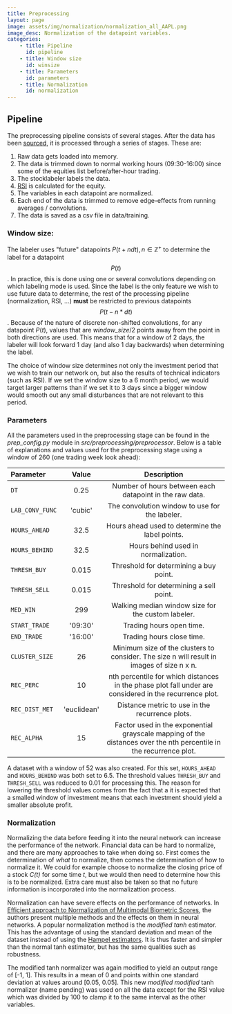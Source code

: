 ```yaml
---
title: Preprocessing
layout: page
image: assets/img/normalization/normalization_all_AAPL.png
image_desc: Normalization of the datapoint variables.
categories:
    - title: Pipeline
      id: pipeline
    - title: Window size
      id: winsize
    - title: Parameters
      id: parameters 
    - title: Normalization
      id: normalization
---
```

<div id="pipeline">
</div>

## Pipeline
The preprocessing pipeline consists of several stages. After the data has been [sourced](data-sourcing.md),
it is processed through a series of stages. These are:

1. Raw data gets loaded into memory.
2. The data is trimmed down to normal working hours (09:30-16:00) since some of the equities list before/after-hour trading.
3. The stocklabeler labels the data.
4. [RSI](https://www.investopedia.com/terms/r/rsi.asp) is calculated for the equity.
5. The variables in each datapoint are normalized.
6. Each end of the data is trimmed to remove edge-effects from running averages / convolutions.
7. The data is saved as a csv file in data/training. 


<div id="winsize">
</div>

### Window size:
The labeler uses "future" datapoints $P(t+ndt), n \in \mathbb{Z}^{+}$ to determine the label for a datapoint $$P(t)$$.
In practice, this is done using one or several convolutions depending on which labeling mode is used. Since the label is the only feature we
wish to use future data to determine, the rest of the processing pipeline (normalization, RSI, ...) **must** be restricted to previous datapoints $$P(t-n*dt)$$.
Because of the nature of discrete non-shifted convolutions, for any datapoint $P(t)$, values that are *window_size*/2 points
away from the point in both directions are used. This means that for a window of 2 days, the labeler will look forward 1 day
(and also 1 day backwards) when determining the label.

The choice of window size determines not only the investment period that we wish to train our network on, but also the
results of technical indicators (such as RSI). If we set the window size to a 6 month period, we would target larger patterns than
if we set it to 3 days since a bigger window would smooth out any small disturbances that are not relevant to this period.

<div id="parameters">
</div>

### Parameters
All the parameters used in the preprocessing stage can be found in the *prep_config.py* module in *src/preprocessing/preprocessor*.
Below is a table of explanations and values used for the preprocessing stage using a window of 260 (one trading week look ahead):

|Parameter      |Value  |Description                                                                                                            |
|:---|:---:|:---:|
|$\texttt{DT}$             |0.25       |Number of hours between each datapoint in the raw data.                                                            |
|$\texttt{LAB_CONV_FUNC}$  |'cubic'    |The convolution window to use for the labeler.                                                                     |
|$\texttt{HOURS_AHEAD}$    |32.5       |Hours ahead used to determine the label points.                                                                    |
|$\texttt{HOURS_BEHIND}$   |32.5       |Hours behind used in normalization.                                                                                |
|$\texttt{THRESH_BUY}$     |0.015      |Threshold for determining a buy point.                                                                             |
|$\texttt{THRESH_SELL}$    |0.015      |Threshold for determining a sell point.                                                                            |
|$\texttt{MED_WIN}$        |299        |Walking median window size for the custom labeler.                                                                 |
|$\texttt{START_TRADE}$    |'09:30'    |Trading hours open time.                                                                                           |
|$\texttt{END_TRADE}$      |'16:00'    |Trading hours close time.                                                                                          |
|$\texttt{CLUSTER_SIZE}$   |26         |Minimum size of the clusters to consider. The size n will result in images of size n x n.                          |
|$\texttt{REC_PERC}$       |10         |nth percentile for which distances in the phase plot fall under are considered in the recurrence plot.             |
|$\texttt{REC_DIST_MET}$   |'euclidean'|Distance metric to use in the recurrence plots.                                                                    |
|$\texttt{REC_ALPHA}$      |15         | Factor used in the exponential grayscale mapping of the distances over the nth percentile in the recurrence plot. |

A dataset with a window of 52 was also created. For this set, $\texttt{HOURS_AHEAD}$ and $\texttt{HOURS_BEHIND}$ was both set to 6.5. The threshold values
$\texttt{THRESH_BUY}$ and $\texttt{THRESH_SELL}$ was reduced to 0.01 for processing this. The reason for lowering the threshold
values comes from the fact that a it is expected that a smalled window of investment means that each investment should yield
a smaller absolute profit. 

<div id="normalization">
</div>

### Normalization
Normalizing the data before feeding it into the neural network can increase the performance of the network.
Financial data can be hard to normalize, and there are many approaches to take when doing so. First comes the determination
of *what* to normalize, then comes the determination of how to normalize it. We could for example choose to normalize the
closing price of a stock *C(t)* for some time *t*, but we would then need to determine how this is to be normalized.
Extra care must also be taken so that no future information is incorporated into the normalizattion process.

Normalization can have severe effects on the performance of networks. In
[Efficient approach to Normalization of Multimodal Biometric Scores](https://citeseerx.ist.psu.edu/viewdoc/download?doi=10.1.1.259.2703&rep=rep1&type=pdf),
the authors present multiple methods and the effects on them in neural networks. A popular normalization method is the
*modified tanh* estimator. This has the advantage of using the standard deviation and mean of the dataset instead of using
the [Hampel estimators](https://en.wikipedia.org/wiki/Redescending_M-estimator). It is thus faster and simpler than
the normal tanh estimator, but has the same qualities such as robustness.

The modified tanh normalizer was again modified to yield an output range of \[-1, 1\].
This results in a mean of 0 and points within one standard deviation at values around \[0.05, 0.05\]. This new
*modified modified* tanh normalizer (name pending) was used on all the data except for the RSI value which was divided
by 100 to clamp it to the same interval as the other variables.


